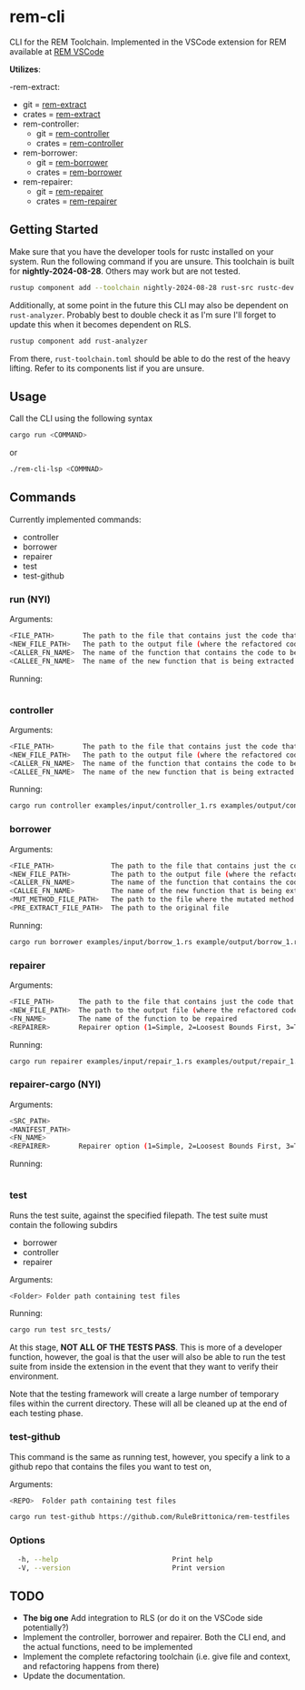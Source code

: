 # rem-cli

CLI for the REM Toolchain. Implemented in the VSCode extension for REM available at
[REM VSCode](https://marketplace.visualstudio.com/items?itemName=MatthewBritton.remvscode&ssr=false#overview)

**Utilizes**:

-rem-extract:
  - git = [rem-extract](https://github.com/RuleBrittonica/rem-extract)
  - crates = [rem-extract](https://crates.io/crates/rem-extract)
- rem-controller:
  - git = [rem-controller](https://github.com/RuleBrittonica/rem-controller)
  - crates = [rem-controller](https://crates.io/crates/rem-controller)
- rem-borrower:
  - git = [rem-borrower](https://github.com/RuleBrittonica/rem-borrower)
  - crates = [rem-borrower](https://crates.io/crates/rem-borrower)
- rem-repairer:
  - git = [rem-repairer](https://github.com/RuleBrittonica/rem-repairer)
  - crates = [rem-repairer](https://crates.io/crates/rem-repairer)

## Getting Started

Make sure that you have the developer tools for rustc installed on your system.
Run the following command if you are unsure. This toolchain is built for
**nightly-2024-08-28**. Others may work but are not tested.

```bash
rustup component add --toolchain nightly-2024-08-28 rust-src rustc-dev llvm-tools-preview
```

Additionally, at some point in the future this CLI may also be dependent on
`rust-analyzer`. Probably best to double check it as I'm sure I'll forget to
update this when it becomes dependent on RLS.

```bash
rustup component add rust-analyzer
```

From there, `rust-toolchain.toml` should be able to do the rest of the heavy
lifting. Refer to its components list if you are unsure.

## Usage

Call the CLI using the following syntax

```bash
cargo run <COMMAND>
```

or

```bash
./rem-cli-lsp <COMMNAD>
```

## Commands

Currently implemented commands:

- controller
- borrower
- repairer
- test
- test-github

### run (NYI)

Arguments:

```bash
<FILE_PATH>       The path to the file that contains just the code that will be refactored
<NEW_FILE_PATH>   The path to the output file (where the refactored code ends up)
<CALLER_FN_NAME>  The name of the function that contains the code to be refactored
<CALLEE_FN_NAME>  The name of the new function that is being extracted
```

Running:

```bash

```

### controller

Arguments:

```bash
<FILE_PATH>       The path to the file that contains just the code that will be refactored
<NEW_FILE_PATH>   The path to the output file (where the refactored code ends up)
<CALLER_FN_NAME>  The name of the function that contains the code to be refactored
<CALLEE_FN_NAME>  The name of the new function that is being extracted
```

Running:

```bash
cargo run controller examples/input/controller_1.rs examples/output/controller_1.rs new_foo bar
```

### borrower

Arguments:

```bash
<FILE_PATH>              The path to the file that contains just the code that will be refactored
<NEW_FILE_PATH>          The path to the output file (where the refactored code ends up)
<CALLER_FN_NAME>         The name of the function that contains the code to be refactored
<CALLEE_FN_NAME>         The name of the new function that is being extracted
<MUT_METHOD_FILE_PATH>   The path to the file where the mutated method will be dumped
<PRE_EXTRACT_FILE_PATH>  The path to the original file
```

Running:

```bash
cargo run borrower examples/input/borrow_1.rs example/output/borrow_1.rs new_foo bar examples/mcm/borrow_1.rs examples/pe/borrow_1.rs
```

### repairer

Arguments:

```bash
<FILE_PATH>      The path to the file that contains just the code that will be refactored
<NEW_FILE_PATH>  The path to the output file (where the refactored code ends up)
<FN_NAME>        The name of the function to be repaired
<REPAIRER>       Repairer option (1=Simple, 2=Loosest Bounds First, 3=Tightest Bounds First, 4=Rustfix)
```

Running:

```bash
cargo run repairer examples/input/repair_1.rs examples/output/repair_1.rs bar_extracted 1 # Use Simple Repair mechanism
```

### repairer-cargo (NYI)

Arguments:

```bash
<SRC_PATH>
<MANIFEST_PATH>
<FN_NAME>
<REPAIRER>       Repairer option (1=Simple, 2=Loosest Bounds First, 3=Tightest Bounds First, 4=Rustfix)
```

Running:

```bash

```

### test

Runs the test suite, against the specified filepath. The test suite must contain
the following subdirs

- borrower
- controller
- repairer

Arguments:

```bash
<Folder> Folder path containing test files
```

Running:

```bash
cargo run test src_tests/
```

At this stage, **NOT ALL OF THE TESTS PASS**. This is more of a developer function,
however, the goal is that the user will also be able to run the test suite from
inside the extension in the event that they want to verify their environment.

Note that the testing framework will create a large number of temporary files
within the current directory. These will all be cleaned up at the end of each
testing phase.

### test-github

This command is the same as running test, however, you specify a link to a
github repo that contains the files you want to test on,

Arguments:

```bash
<REPO>  Folder path containing test files
```

```bash
cargo run test-github https://github.com/RuleBrittonica/rem-testfiles
```

### Options

```bash
  -h, --help                            Print help
  -V, --version                         Print version
```

## TODO

- **The big one** Add integration to RLS (or do it on the VSCode side potentially?)
- Implement the controller, borrower and repairer. Both the CLI end, and the
  actual functions, need to be implemented
- Implement the complete refactoring toolchain (i.e. give file and context, and
  refactoring happens from there)
- Update the documentation.
